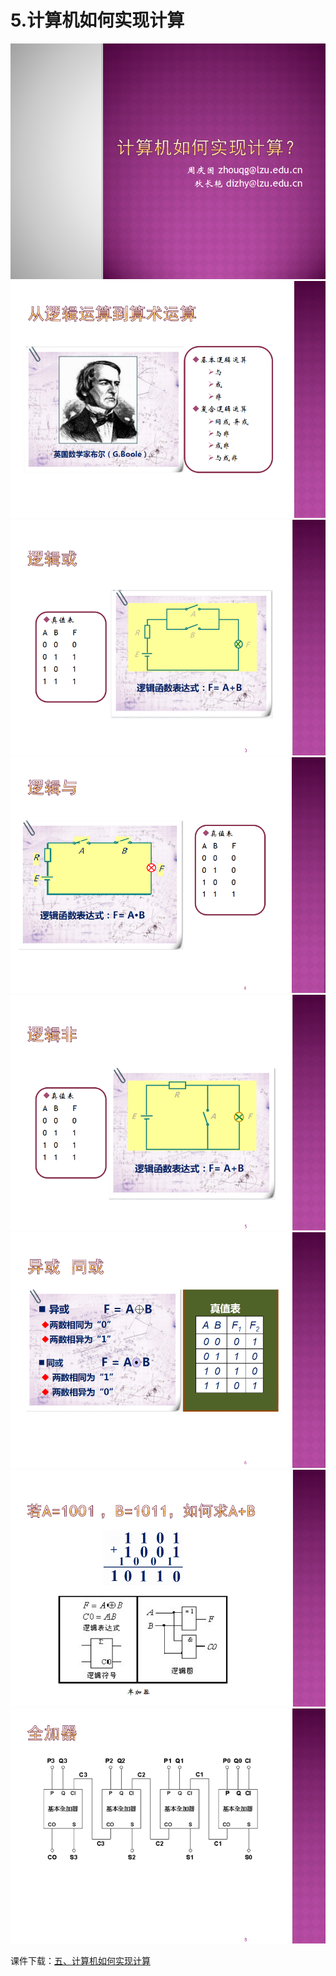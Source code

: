# 5.计算机如何实现计算


![](/assets/p110.png)
![](/assets/p111.png)
![](/assets/p112.png)
![](/assets/p113.png)
![](/assets/p114.png)
![](/assets/p115.png)
![](/assets/p116.png)
![](/assets/p117.png)

课件下载：[五、计算机如何实现计算](https://github.com/kinggolzu/Introduction-to-Computer/blob/master/courseware/8.计算机如何实现计算.pptx?raw=true)